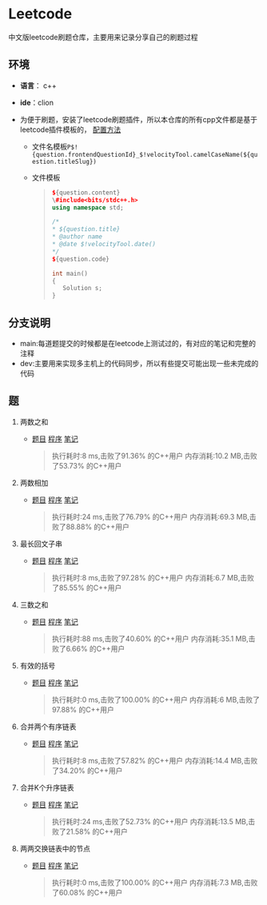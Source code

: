 # Leetcode 
中文版leetcode刷题仓库，主要用来记录分享自己的刷题过程

## 环境
- **语言**： c++  

- **ide**：clion 

- 为便于刷题，安装了leetcode刷题插件，所以本仓库的所有cpp文件都是基于leetcode插件模板的， [配置方法](https://blog.csdn.net/weixin_42238350/article/details/119878011)

    - 文件名模板`P$!{question.frontendQuestionId}_$!velocityTool.camelCaseName(${question.titleSlug})`

    - 文件模板

        >```c++
        >${question.content}
        >\#include<bits/stdc++.h>
        >using namespace std;
        >
        >/*
        > * ${question.title}
        > * @author name
        > * @date $!velocityTool.date()
        > */
        >${question.code}
        >
        >int main()
        >{
        >    Solution s;
        >}
        >```

## 分支说明
 - main:每道题提交的时候都是在leetcode上测试过的，有对应的笔记和完整的注释
 - dev:主要用来实现多主机上的代码同步，所以有些提交可能出现一些未完成的代码
## 题

1. 两数之和
   - [题目](editor/cn/doc/content/P1_TwoSum.md)  [程序](editor/cn/P1_TwoSum.cpp) [笔记](editor/cn/doc/note/P1_TwoSum.md)
   
     >执行耗时:8 ms,击败了91.36% 的C++用户
     >内存消耗:10.2 MB,击败了53.73% 的C++用户
   
2. 两数相加
   - [题目](editor/cn/doc/content/P2_AddTwoNumbers.md)  [程序](editor/cn/P2_AddTwoNumbers.cpp) [笔记](editor/cn/doc/note/P2_AddTwoNumbers.md)
   
     >执行耗时:24 ms,击败了76.79% 的C++用户
     >内存消耗:69.3 MB,击败了88.88% 的C++用户
   
3. 最长回文子串
   - [题目](editor/cn/doc/content/P5_LongestPalindromicSubstring.md)  [程序](editor/cn/P5_LongestPalindromicSubstring.cpp) [笔记](editor/cn/doc/note/P5_LongestPalindromicSubstring.md)
   
     >执行耗时:8 ms,击败了97.28% 的C++用户
     >内存消耗:6.7 MB,击败了85.55% 的C++用户
   
4. 三数之和
   - [题目](editor/cn/doc/content/P15_ThreeSum.md)  [程序](editor/cn/P15_ThreeSum.cpp) [笔记](editor/cn/doc/note/P15_ThreeSum.md)
   
	  >执行耗时:88 ms,击败了40.60% 的C++用户
	  >内存消耗:35.1 MB,击败了6.66% 的C++用户
	
5. 有效的括号
   - [题目](editor/cn/doc/content/P20_ValidParentheses.md)  [程序](editor/cn/P20_ValidParentheses.cpp) [笔记](editor/cn/doc/note/P20_ValidParentheses.md)
   
	  >执行耗时:0 ms,击败了100.00% 的C++用户
	  >内存消耗:6 MB,击败了97.88% 的C++用户

6. 合并两个有序链表
   - [题目](editor/cn/doc/content/P21_MergeTwoSortedLists.md)  [程序](editor/cn/P21_MergeTwoSortedLists.cpp) [笔记](editor/cn/doc/note/P21_MergeTwoSortedLists.md)
   
	  >执行耗时:8 ms,击败了57.82% 的C++用户
	  >内存消耗:14.4 MB,击败了34.20% 的C++用户

7.  合并K个升序链表
    - [题目](editor/cn/doc/content/P23_MergeKSortedLists.md)  [程序](editor/cn/P23_MergeKSortedLists.cpp) [笔记](editor/cn/doc/note/P23_MergeKSortedLists.md)
   
	  >执行耗时:24 ms,击败了52.73% 的C++用户
	  >内存消耗:13.5 MB,击败了21.58% 的C++用户

8.  两两交换链表中的节点
    - [题目](editor/cn/doc/content/P24_SwapNodesInPairs.md)  [程序](editor/cn/P24_SwapNodesInPairs.cpp) [笔记](editor/cn/doc/note/P24_SwapNodesInPairs.md)
   
	  >执行耗时:0 ms,击败了100.00% 的C++用户
	  >内存消耗:7.3 MB,击败了60.08% 的C++用户
